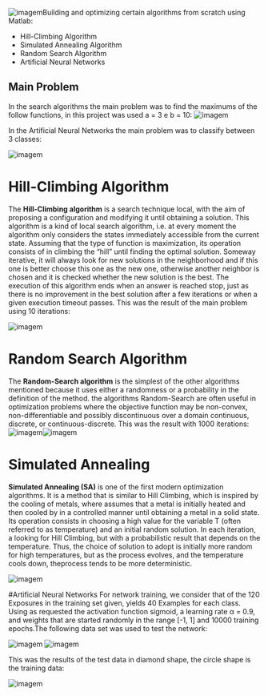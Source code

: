 ![imagem](https://github.com/FranciscoDNConceicao/Optimizing-Functions-with-Methods-Research-and-Artificial-Neural-Networks/assets/123041029/ba807d76-e3b9-4f59-8706-7b4b82937ee7)Building and optimizing certain algorithms from scratch using Matlab: 
* Hill-Climbing Algorithm
* Simulated Annealing Algorithm
* Random Search Algorithm
* Artificial Neural Networks

## Main Problem 

In the search algorithms the main problem was to find the maximums of the follow functions, in this project was used a = 3 e b = 10:
![imagem](https://github.com/FranciscoDNConceicao/Optimizing-Functions-with-Methods-Research-and-Artificial-Neural-Networks/assets/123041029/f952255b-391e-4491-9054-b000a3d6f819)

In the Artificial Neural Networks the main problem was to classify between 3 classes:

![imagem](https://github.com/FranciscoDNConceicao/Optimizing-Functions-with-Methods-Research-and-Artificial-Neural-Networks/assets/123041029/7ff6f923-9111-4652-b776-416b9548cdf8)


# Hill-Climbing Algorithm

The **Hill-Climbing algorithm** is a search technique local, with the aim of proposing a configuration and modifying it until obtaining a solution. This algorithm is a kind of local search algorithm, i.e. at every moment the algorithm only considers the states immediately accessible from the current state. Assuming that the type of function is maximization, its operation consists of in climbing the “hill” until finding the optimal solution. Someway iterative, it will always look for new solutions in the neighborhood and if this one is better choose this one as the new one, otherwise another neighbor is chosen and it is checked whether the new solution is the best. The execution of this algorithm ends when an answer is reached stop, just as there is no improvement in the best solution after a few iterations or when a given execution timeout passes.
This was the result of the main problem using 10 iterations:

![imagem](https://github.com/FranciscoDNConceicao/Optimizing-Functions-with-Methods-Research-and-Artificial-Neural-Networks/assets/123041029/cf672f74-6838-4aae-ae3c-764c5fca3831)


# Random Search Algorithm
The **Random-Search algorithm** is the simplest of the other algorithms mentioned because it uses either a randomness or a probability in the definition of the method. the algorithms Random-Search are often useful in optimization problems where the objective function may be non-convex, non-differentiable and possibly discontinuous over a domain continuous, discrete, or continuous-discrete.
This was the result with 1000 iterations:
![imagem](https://github.com/FranciscoDNConceicao/Optimizing-Functions-with-Methods-Research-and-Artificial-Neural-Networks/assets/123041029/cc0c9998-6f5c-4436-9328-541db8b71b06)![imagem](https://github.com/FranciscoDNConceicao/Optimizing-Functions-with-Methods-Research-and-Artificial-Neural-Networks/assets/123041029/ce26bc32-74db-48a1-943e-49c500417600)

# Simulated Annealing
**Simulated Annealing (SA)** is one of the first modern optimization algorithms. It is a method that is similar to Hill Climbing, which is inspired by the cooling of metals, where assumes that a metal is initially heated and then cooled by in a controlled manner until obtaining a metal in a solid state. Its operation consists in choosing a high value for the variable T (often referred to as temperature) and an initial random solution. In each iteration, a looking for Hill Climbing, but with a probabilistic result that depends on the temperature. Thus, the choice of solution to adopt is initially more random for high temperatures, but as the process evolves, and the temperature cools down, theprocess tends to be more deterministic.

![imagem](https://github.com/FranciscoDNConceicao/Optimizing-Functions-with-Methods-Research-and-Artificial-Neural-Networks/assets/123041029/2b4d3163-fc92-40f8-9be5-01ad931a2cc0)

#Artificial Neural Networks
For network training, we consider that of the 120 Exposures in the training set given, yields 40 Examples for each class. Using as requested the activation function sigmoid, a learning rate α = 0.9, and weights that are started randomly in the range [-1, 1] and 10000 training epochs.The following data set was used to test the network:

![imagem](https://github.com/FranciscoDNConceicao/Optimizing-Functions-with-Methods-Research-and-Artificial-Neural-Networks/assets/123041029/4e14d0d6-94f2-4423-8bcf-a6d0b287f051)
![imagem](https://github.com/FranciscoDNConceicao/Optimizing-Functions-with-Methods-Research-and-Artificial-Neural-Networks/assets/123041029/b1fd6fc4-e82d-4f83-b1f1-f0b74fbf67ec)

This was the results of the test data in diamond shape, the circle shape is the training data:

![imagem](https://github.com/FranciscoDNConceicao/Optimizing-Functions-with-Methods-Research-and-Artificial-Neural-Networks/assets/123041029/334f3bab-ea3a-48eb-83dd-a0fa10b18d55)



